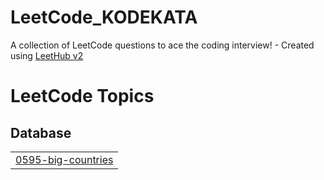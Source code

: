 # LeetCode_KODEKATA
A collection of LeetCode questions to ace the coding interview! - Created using [LeetHub v2](https://github.com/arunbhardwaj/LeetHub-2.0)

<!---LeetCode Topics Start-->
# LeetCode Topics
## Database
|  |
| ------- |
| [0595-big-countries](https://github.com/catlejuyeon/LeetCode_KODEKATA/tree/master/0595-big-countries) |
<!---LeetCode Topics End-->